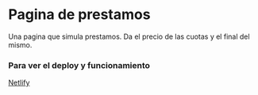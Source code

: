 # Pagina de prestamos
Una pagina que simula prestamos. Da el precio de las cuotas y el final del mismo.

### Para ver el deploy y funcionamiento
[Netlify](https://bit.ly/3hkZV7c)
